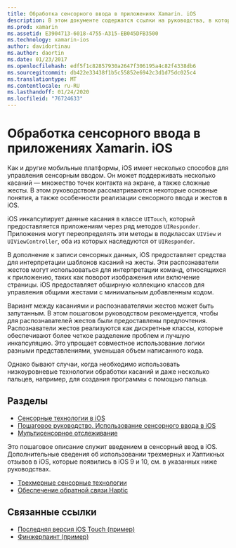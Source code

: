 ```yaml
---
title: Обработка сенсорного ввода в приложениях Xamarin. iOS
description: В этом документе содержатся ссылки на руководства, в которых описывается работа с сенсорным касанием, несколькими касаниями, жестами и трехмерным касанием в приложении Xamarin. iOS.
ms.prod: xamarin
ms.assetid: E3904713-6018-4755-A315-EB045DFB3500
ms.technology: xamarin-ios
author: davidortinau
ms.author: daortin
ms.date: 01/23/2017
ms.openlocfilehash: edf5f1c82857930a2647f306195a4c82f4338db6
ms.sourcegitcommit: db422e33438f1b5c55852e6942c3d1d75dc025c4
ms.translationtype: MT
ms.contentlocale: ru-RU
ms.lasthandoff: 01/24/2020
ms.locfileid: "76724633"
---
```

# <a name="handling-touch-in-xamarinios-apps"></a>Обработка сенсорного ввода в приложениях Xamarin. iOS

Как и другие мобильные платформы, iOS имеет несколько способов для управления сенсорным вводом. Он может поддерживать несколько касаний — множество точек контакта на экране, а также сложные жесты. В этом руководством рассматриваются некоторые основные понятия, а также особенности реализации сенсорного ввода и жестов в iOS.

iOS инкапсулирует данные касания в классе `UITouch`, который предоставляется приложениям через ряд методов `UIResponder`. Приложения могут переопределять эти методы в подклассах `UIView` и `UIViewController`, оба из которых наследуются от `UIResponder`.

В дополнение к записи сенсорных данных, iOS предоставляет средства для интерпретации шаблонов касаний на жесты. Эти распознаватели жестов могут использоваться для интерпретации команд, относящихся к приложению, таких как поворот изображения или включение страницы. iOS предоставляет обширную коллекцию классов для управления общими жестами с минимальным добавленным кодом.

Вариант между касаниями и распознавателями жестов может быть запутанным. В этом пошаговом руководством рекомендуется, чтобы для распознавателей жестов были предоставлены предпочтения. Распознаватели жестов реализуются как дискретные классы, которые обеспечивают более четкое разделение проблем и лучшую инкапсуляцию. Это упрощает совместное использование логики разными представлениями, уменьшая объем написанного кода.

Однако бывают случаи, когда необходимо использовать низкоуровневые технологии обработки касаний и даже несколько пальцев, например, для создания программы с помощью пальца.

## <a name="sections"></a>Разделы

- [Сенсорные технологии в iOS](touch-in-ios.md)
- [Пошаговое руководство. Использование сенсорного ввода в iOS](ios-touch-walkthrough.md)
- [Мультисенсорное отслеживание](touch-tracking.md)

Это пошаговое описание служит введением в сенсорный ввод в iOS. Дополнительные сведения об использовании трехмерных и Хаптикных отзывов в iOS, которые появились в iOS 9 и 10, см. в указанных ниже руководствах.

- [Трехмерные сенсорные технологии](~/ios/platform/3d-touch.md)
- [Обеспечение обратной связи Haptic](~/ios/user-interface/ios-ui/haptic-feedback.md)

## <a name="related-links"></a>Связанные ссылки

- [Последняя версия iOS Touch (пример)](https://docs.microsoft.com/samples/xamarin/ios-samples/applicationfundamentals-touch-final)
- [Финжерпаинт (пример)](https://docs.microsoft.com/samples/xamarin/ios-samples/applicationfundamentals-fingerpaint)
